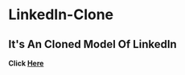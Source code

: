# LinkedIn-Clone
<h2>It's An Cloned Model Of  LinkedIn</h2>
<b>Click <a href="https://faizalmsdev.github.io/LinkedIn-Clone/">Here</a></b>
